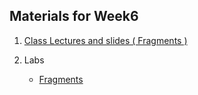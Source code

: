 ## Materials for Week6

1. [Class Lectures and slides ( Fragments )](http://codelab101.glitch.me)

2. Labs
	- [Fragments](https://codelabs.developers.google.com/codelabs/advanced-android-training-fragments/index.html?index=..%2F..index#0)

	
